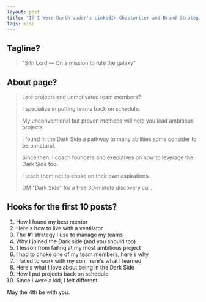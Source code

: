 ```yaml
---
layout: post
title: "If I Were Darth Vader's LinkedIn Ghostwriter and Brand Strategist:"
tags: misc
---
```


## Tagline?

> "Sith Lord — On a mission to rule the galaxy"

## About page?

> Late projects and unmotivated team members?
>
> I specialize in putting teams back on schedule.
>
> My unconventional but proven methods will help you lead ambitious projects.
>
> I found in the Dark Side a pathway to many abilities some consider to be unnatural.
>
> Since then, I coach founders and executives on how to leverage the Dark Side too.
> 
> I teach them not to choke on their own aspirations.
>
> DM "Dark Side" for a free 30-minute discovery call.

## Hooks for the first 10 posts?

1. How I found my best mentor
2. Here's how to live with a ventilator
3. The #1 strategy I use to manage my teams
4. Why I joined the Dark side (and you should too)
5. 1 lesson from failing at my most ambitious project
6. I had to choke one of my team members, here's why
7. I failed to work with my son, here's what I learned
8. Here's what I love about being in the Dark Side
9. How I put projects back on schedule
10. Since I were a kid, I felt different

May the 4th be with you.
